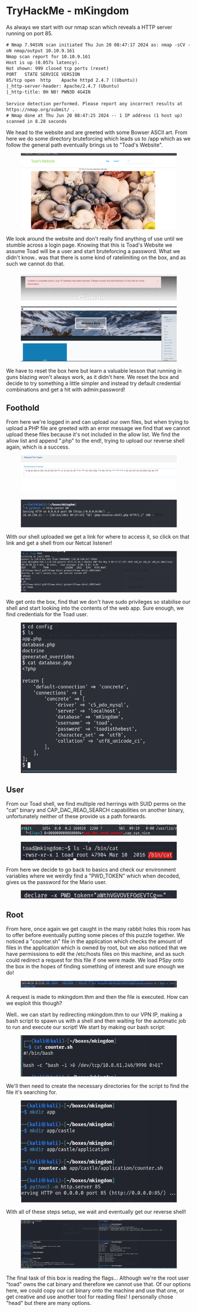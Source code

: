 # TryHackMe - mKingdom

As always we start with our nmap scan which reveals a HTTP server running on port 85.

```
# Nmap 7.94SVN scan initiated Thu Jun 20 08:47:17 2024 as: nmap -sCV -oN nmap/output 10.10.9.161
Nmap scan report for 10.10.9.161
Host is up (0.057s latency).
Not shown: 999 closed tcp ports (reset)
PORT   STATE SERVICE VERSION
85/tcp open  http    Apache httpd 2.4.7 ((Ubuntu))
|_http-server-header: Apache/2.4.7 (Ubuntu)
|_http-title: 0H N0! PWN3D 4G4IN

Service detection performed. Please report any incorrect results at https://nmap.org/submit/ .
# Nmap done at Thu Jun 20 08:47:25 2024 -- 1 IP address (1 host up) scanned in 8.28 seconds
```

We head to the website and are greeted with some Bowser ASCII art. From here we do some directory bruteforcing which leads us to /app which as we follow the general path eventually brings us to "Toad's Website".

<figure><img src=".gitbook/assets/image (50).png" alt=""><figcaption></figcaption></figure>

We look around the website and don't really find anything of use until we stumble across a login page. Knowing that this is Toad's Website we assume Toad will be a user and start bruteforcing a password. What we didn't know.. was that there is some kind of ratelimiting on the box, and as such we cannot do that.

<figure><img src=".gitbook/assets/KJzet8fp8V.png" alt=""><figcaption></figcaption></figure>

<figure><img src=".gitbook/assets/image (54).png" alt=""><figcaption></figcaption></figure>

We have to reset the box here but learn a valuable lesson that running in guns blazing won't always work, as it didn't here. We reset the box and decide to try something a little simpler and instead try default credential combinations and get a hit with admin:password!

## Foothold

From here we're logged in and can upload our own files, but when trying to upload a PHP file are greeted with an error message we find that we cannot upload these files because it's not included in the allow list. We find the allow list and append ".php" to the end!, trying to upload our reverse shell again, which is a success.

<figure><img src=".gitbook/assets/YTbc2Jb1aO (1).png" alt=""><figcaption></figcaption></figure>

<figure><img src=".gitbook/assets/a9WunE4U3I.png" alt=""><figcaption></figcaption></figure>

With our shell uploaded we get a link for where to access it, so click on that link and get a shell from our Netcat listener!

<figure><img src=".gitbook/assets/chkUrgq9MU.png" alt=""><figcaption></figcaption></figure>

We get onto the box, find that we don't have sudo privileges so stabilise our shell and start looking into the contents of the web app. Sure enough, we find credentials for the Toad user.

<figure><img src=".gitbook/assets/i13BIf83WP.png" alt=""><figcaption></figcaption></figure>

## User

From our Toad shell, we find multiple red herrings with SUID perms on the "cat" binary and CAP\_DAC\_READ\_SEARCH capabilities on another binary, unfortunately neither of these provide us a path forwards.

<figure><img src=".gitbook/assets/lBQqHsOi0m.png" alt=""><figcaption></figcaption></figure>

<figure><img src=".gitbook/assets/49O5Bf165b.png" alt=""><figcaption></figcaption></figure>

From here we decide to go back to basics and check our environment variables where we weirdly find a "PWD\_TOKEN" which when decoded, gives us the password for the Mario user.

<figure><img src=".gitbook/assets/image (55).png" alt=""><figcaption></figcaption></figure>

## Root

From here, once again we get caught in the many rabbit holes this room has to offer before eventually putting some pieces of this puzzle together. We noticed a "counter.sh" file in the application which checks the amount of files in the application which is owned by root, but we also noticed that we have permissions to edit the /etc/hosts files on this machine, and as such could redirect a request for this file if one were made. We load PSpy onto the box in the hopes of finding something of interest and sure enough we do!

<figure><img src=".gitbook/assets/image (51).png" alt=""><figcaption></figcaption></figure>

A request is made to mkingdom.thm and then the file is executed. How can we exploit this though?



Well.. we can start by redirecting mkingdom.thm to our VPN IP, making a bash script to spawn us with a shell and then waiting for the automatic job to run and execute our script! We start by making our bash script:

<figure><img src=".gitbook/assets/image (52).png" alt=""><figcaption></figcaption></figure>

We'll then need to create the necessary directories for the script to find the file it's searching for.

<figure><img src=".gitbook/assets/image (53).png" alt=""><figcaption></figcaption></figure>



With all of these steps setup, we wait and eventually get our reverse shell!

<figure><img src=".gitbook/assets/W6Bz91qXb8.png" alt=""><figcaption></figcaption></figure>



The final task of this box is reading the flags... Although we're the root user "toad" owns the cat binary and therefore we cannot use that. Of our options here, we could copy our cat binary onto the machine and use that one, or get creative and use another tool for reading files! I personally chose "head" but there are many options.&#x20;
